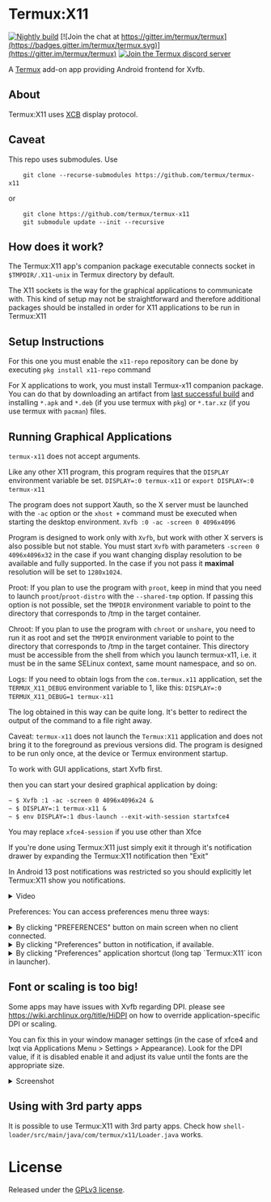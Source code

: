 
# Termux:X11

[![Nightly build](https://github.com/termux/termux-x11/actions/workflows/debug_build.yml/badge.svg?branch=master)](https://github.com/termux/termux-x11/actions/workflows/debug_build.yml) [![Join the chat at https://gitter.im/termux/termux](https://badges.gitter.im/termux/termux.svg)](https://gitter.im/termux/termux) [![Join the Termux discord server](https://img.shields.io/discord/641256914684084234?label=&logo=discord&logoColor=ffffff&color=5865F2)](https://discord.gg/HXpF69X)

A [Termux](https://termux.com) add-on app providing Android frontend for Xvfb.

## About
Termux:X11 uses [XCB](https://xcb.freedesktop.org/) display protocol.

## Caveat
This repo uses submodules. Use 

```
    git clone --recurse-submodules https://github.com/termux/termux-x11 
```
or
```
    git clone https://github.com/termux/termux-x11
    git submodule update --init --recursive
```

## How does it work?
The Termux:X11 app's companion package executable connects socket in `$TMPDIR/.X11-unix` in Termux directory by default.

The X11 sockets is the way for the graphical applications to communicate with. This kind of setup may not be straightforward and therefore additional packages should be installed in order for X11 applications to be run in Termux:X11

## Setup Instructions
For this one you must enable the `x11-repo` repository can be done by executing `pkg install x11-repo` command

For X applications to work, you must install Termux-x11 companion package. You can do that by downloading an artifact from [last successful build](https://github.com/termux/termux-x11/actions/workflows/debug_build.yml) and installing `*.apk` and `*.deb` (if you use termux with `pkg`) or `*.tar.xz` (if you use termux with `pacman`) files.

## Running Graphical Applications
`termux-x11` does not accept arguments.

Like any other X11 program, this program requires that the `DISPLAY` environment variable be set.
`DISPLAY=:0 termux-x11`
  or
`export DISPLAY=:0`
`termux-x11`

The program does not support Xauth, so the X server must be launched with the `-ac` option or
the `xhost +` command must be executed when starting the desktop environment.
`Xvfb :0 -ac -screen 0 4096x4096`

Program is designed to work only with `Xvfb`, but work with other X servers is also
possible but not stable.
You must start `Xvfb` with parameters `-screen 0 4096x4096x32` in the case if you want changing
display resolution to be available and fully supported. In the case if you not pass it **maximal**
resolution will be set to `1280x1024`.

Proot:
If you plan to use the program with `proot`, keep in mind that you need to launch `proot`/`proot-distro`
with the `--shared-tmp` option. If passing this option is not possible, set the `TMPDIR` environment
variable to point to the directory that corresponds to /tmp in the target container.

Chroot:
If you plan to use the program with `chroot` or `unshare`, you need to run it as root and set the
`TMPDIR` environment variable to point to the directory that corresponds to /tmp in the target container.
This directory must be accessible from the shell from which you launch termux-x11,
i.e. it must be in the same SELinux context, same mount namespace, and so on.

Logs:
If you need to obtain logs from the `com.termux.x11` application,
set the `TERMUX_X11_DEBUG` environment variable to 1, like this:
`DISPLAY=:0 TERMUX_X11_DEBUG=1 termux-x11`

The log obtained in this way can be quite long.
It's better to redirect the output of the command to a file right away.

Caveat:
`termux-x11` does not launch the `Termux:X11` application and does not bring it to the foreground
as previous versions did. The program is designed to be run only once, at the device or
Termux environment startup.

To work with GUI applications, start Xvfb first.

then you can start your desired graphical application by doing:
```
~ $ Xvfb :1 -ac -screen 0 4096x4096x24 &
~ $ DISPLAY=:1 termux-x11 &
~ $ env DISPLAY=:1 dbus-launch --exit-with-session startxfce4
```
You may replace `xfce4-session` if you use other than Xfce

If you're done using Termux:X11 just simply exit it through it's notification drawer by expanding the Termux:X11 notification then "Exit"

In Android 13 post notifications was restricted so you should explicitly let Termux:X11 show you notifications.
<details>
<summary>Video</summary>

![video](./img/enable-notifications.webm)
</details>

Preferences:
You can access preferences menu three ways:
<details>
<summary>By clicking "PREFERENCES" button on main screen when no client connected.</summary>

![image](./img/1.jpg)
</details>
<details>
<summary>By clicking "Preferences" button in notification, if available.</summary>

![image](./img/2.jpg)
</details>
<details>
<summary>By clicking "Preferences" application shortcut (long tap `Termux:X11` icon in launcher). </summary>

![image](./img/3.jpg)
</details>

## Font or scaling is too big!
Some apps may have issues with Xvfb regarding DPI. please see https://wiki.archlinux.org/title/HiDPI on how to override application-specific DPI or scaling.

You can fix this in your window manager settings (in the case of xfce4 and lxqt via Applications Menu > Settings > Appearance). Look for the DPI value, if it is disabled enable it and adjust its value until the fonts are the appropriate size.
<details>
<summary> Screenshot </summary>

![image](./img/dpi-scale.png) 
</details>

## Using with 3rd party apps
It is possible to use Termux:X11 with 3rd party apps.
Check how `shell-loader/src/main/java/com/termux/x11/Loader.java` works.

# License
Released under the [GPLv3 license](https://www.gnu.org/licenses/gpl-3.0.html).
